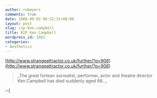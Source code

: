 ```yaml
---
author: robmyers
comments: true
date: 2008-09-02 06:52:31+00:00
layout: post
slug: rip-ken-campbell
title: RIP Ken Campbell
wordpress_id: 1662
categories:
- Aesthetics
---
```


[http://www.strangeattractor.co.uk/further/?p=908](http://www.strangeattractor.co.uk/further/?p=908)  
  


<blockquote>_The great fortean surrealist, performer, actor and theatre director Ken Campbell has died suddenly aged 66. _</blockquote>

  
  
:-(  


